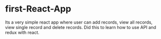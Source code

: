 # first-React-App

Its a very simple react app where user can add records, view all records, view single record and delete records.
Did this to learn how to use API and redux with react.
